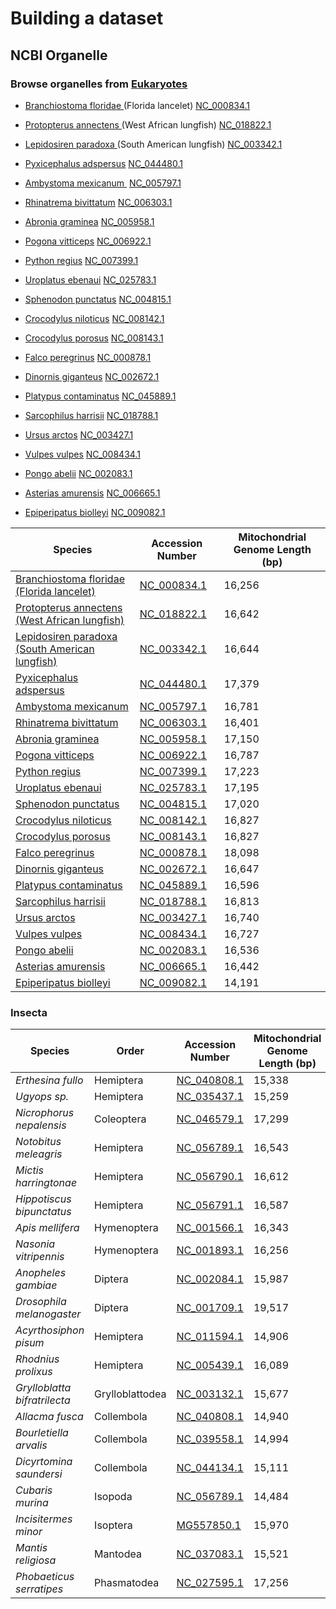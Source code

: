 # Building a dataset

## NCBI Organelle

### Browse organelles from [Eukaryotes](https://www.ncbi.nlm.nih.gov/datasets/organelle/?taxon=2759) 
- [Branchiostoma floridae ](https://www.ncbi.nlm.nih.gov/datasets/taxonomy/7739/)(Florida lancelet)	[NC_000834.1](https://www.ncbi.nlm.nih.gov/nuccore/NC_000834.1/)
- [Protopterus annectens ](https://www.ncbi.nlm.nih.gov/datasets/taxonomy/7888/)(West African lungfish)	[NC_018822.1](https://www.ncbi.nlm.nih.gov/nuccore/NC_018822.1/)
- [Lepidosiren paradoxa ](https://www.ncbi.nlm.nih.gov/datasets/taxonomy/7883/)(South American lungfish)	[NC_003342.1](https://www.ncbi.nlm.nih.gov/nuccore/NC_003342.1/)

- [Pyxicephalus adspersus](https://www.ncbi.nlm.nih.gov/datasets/taxonomy/30357/)	[NC_044480.1](https://www.ncbi.nlm.nih.gov/nuccore/NC_044480.1/)
- [Ambystoma mexicanum ](https://www.ncbi.nlm.nih.gov/datasets/taxonomy/8296/)	[NC_005797.1](https://www.ncbi.nlm.nih.gov/nuccore/NC_005797.1/)
- [Rhinatrema bivittatum](https://www.ncbi.nlm.nih.gov/datasets/taxonomy/194408/)	[NC_006303.1](https://www.ncbi.nlm.nih.gov/nuccore/NC_006303.1/)

- [Abronia graminea](https://www.ncbi.nlm.nih.gov/datasets/taxonomy/278977/)	[NC_005958.1](https://www.ncbi.nlm.nih.gov/nuccore/NC_005958.1/)
- [Pogona vitticeps](https://www.ncbi.nlm.nih.gov/datasets/taxonomy/103695/)	[NC_006922.1](https://www.ncbi.nlm.nih.gov/nuccore/NC_006922.1/)
- [Python regius](https://www.ncbi.nlm.nih.gov/datasets/taxonomy/51751/)	[NC_007399.1](https://www.ncbi.nlm.nih.gov/nuccore/NC_007399.1/)
- [Uroplatus ebenaui](https://www.ncbi.nlm.nih.gov/datasets/taxonomy/357318/)	[NC_025783.1](https://www.ncbi.nlm.nih.gov/nuccore/NC_025783.1/)

- [Sphenodon punctatus](https://www.ncbi.nlm.nih.gov/datasets/taxonomy/8508/)	[NC_004815.1](https://www.ncbi.nlm.nih.gov/nuccore/NC_004815.1/)

- [Crocodylus niloticus](https://www.ncbi.nlm.nih.gov/datasets/taxonomy/8501/)	[NC_008142.1](https://www.ncbi.nlm.nih.gov/nuccore/NC_008142.1/)
- [Crocodylus porosus](https://www.ncbi.nlm.nih.gov/datasets/taxonomy/8502/)	[NC_008143.1](https://www.ncbi.nlm.nih.gov/nuccore/NC_008143.1/)

- [Falco peregrinus](https://www.ncbi.nlm.nih.gov/datasets/taxonomy/8954/)	[NC_000878.1](https://www.ncbi.nlm.nih.gov/nuccore/NC_000878.1/)
- [Dinornis giganteus](https://www.ncbi.nlm.nih.gov/datasets/taxonomy/147464/)	[NC_002672.1](https://www.ncbi.nlm.nih.gov/nuccore/NC_002672.1/)

- [Platypus contaminatus](https://www.ncbi.nlm.nih.gov/datasets/taxonomy/2066526/)	[NC_045889.1](https://www.ncbi.nlm.nih.gov/nuccore/NC_045889.1/)
- [Sarcophilus harrisii](https://www.ncbi.nlm.nih.gov/datasets/taxonomy/9305/)	[NC_018788.1](https://www.ncbi.nlm.nih.gov/nuccore/NC_018788.1/)
- [Ursus arctos](https://www.ncbi.nlm.nih.gov/datasets/taxonomy/9644/)	[NC_003427.1](https://www.ncbi.nlm.nih.gov/nuccore/NC_003427.1/)
- [Vulpes vulpes](https://www.ncbi.nlm.nih.gov/datasets/taxonomy/9627/)	[NC_008434.1](https://www.ncbi.nlm.nih.gov/nuccore/NC_008434.1/)
- [Pongo abelii](https://www.ncbi.nlm.nih.gov/datasets/taxonomy/9601/) 	[NC_002083.1](https://www.ncbi.nlm.nih.gov/nuccore/NC_002083.1/)

- [Asterias amurensis](https://www.ncbi.nlm.nih.gov/datasets/taxonomy/7602/)	[NC_006665.1](https://www.ncbi.nlm.nih.gov/nuccore/NC_006665.1/)
- [Epiperipatus biolleyi](https://www.ncbi.nlm.nih.gov/datasets/taxonomy/172520/)		[NC_009082.1](https://www.ncbi.nlm.nih.gov/nuccore/NC_009082.1/)

| Species                                 | Accession Number | Mitochondrial Genome Length (bp) |
|-----------------------------------------|------------------|----------------------------------|
| [Branchiostoma floridae (Florida lancelet)](https://www.ncbi.nlm.nih.gov/datasets/taxonomy/7739/) | [NC_000834.1](https://www.ncbi.nlm.nih.gov/nuccore/NC_000834.1/) | 16,256 |
| [Protopterus annectens (West African lungfish)](https://www.ncbi.nlm.nih.gov/datasets/taxonomy/7888/) | [NC_018822.1](https://www.ncbi.nlm.nih.gov/nuccore/NC_018822.1/) | 16,642 |
| [Lepidosiren paradoxa (South American lungfish)](https://www.ncbi.nlm.nih.gov/datasets/taxonomy/7883/) | [NC_003342.1](https://www.ncbi.nlm.nih.gov/nuccore/NC_003342.1/) | 16,644 |
| [Pyxicephalus adspersus](https://www.ncbi.nlm.nih.gov/datasets/taxonomy/30357/) | [NC_044480.1](https://www.ncbi.nlm.nih.gov/nuccore/NC_044480.1/) | 17,379 |
| [Ambystoma mexicanum](https://www.ncbi.nlm.nih.gov/datasets/taxonomy/8296/) | [NC_005797.1](https://www.ncbi.nlm.nih.gov/nuccore/NC_005797.1/) | 16,781 |
| [Rhinatrema bivittatum](https://www.ncbi.nlm.nih.gov/datasets/taxonomy/194408/) | [NC_006303.1](https://www.ncbi.nlm.nih.gov/nuccore/NC_006303.1/) | 16,401 |
| [Abronia graminea](https://www.ncbi.nlm.nih.gov/datasets/taxonomy/278977/) | [NC_005958.1](https://www.ncbi.nlm.nih.gov/nuccore/NC_005958.1/) | 17,150 |
| [Pogona vitticeps](https://www.ncbi.nlm.nih.gov/datasets/taxonomy/103695/) | [NC_006922.1](https://www.ncbi.nlm.nih.gov/nuccore/NC_006922.1/) | 16,787 |
| [Python regius](https://www.ncbi.nlm.nih.gov/datasets/taxonomy/51751/) | [NC_007399.1](https://www.ncbi.nlm.nih.gov/nuccore/NC_007399.1/) | 17,223 |
| [Uroplatus ebenaui](https://www.ncbi.nlm.nih.gov/datasets/taxonomy/357318/) | [NC_025783.1](https://www.ncbi.nlm.nih.gov/nuccore/NC_025783.1/) | 17,195 |
| [Sphenodon punctatus](https://www.ncbi.nlm.nih.gov/datasets/taxonomy/8508/) | [NC_004815.1](https://www.ncbi.nlm.nih.gov/nuccore/NC_004815.1/) | 17,020 |
| [Crocodylus niloticus](https://www.ncbi.nlm.nih.gov/datasets/taxonomy/8501/) | [NC_008142.1](https://www.ncbi.nlm.nih.gov/nuccore/NC_008142.1/) | 16,827 |
| [Crocodylus porosus](https://www.ncbi.nlm.nih.gov/datasets/taxonomy/8502/) | [NC_008143.1](https://www.ncbi.nlm.nih.gov/nuccore/NC_008143.1/) | 16,827 |
| [Falco peregrinus](https://www.ncbi.nlm.nih.gov/datasets/taxonomy/8954/) | [NC_000878.1](https://www.ncbi.nlm.nih.gov/nuccore/NC_000878.1/) | 18,098 |
| [Dinornis giganteus](https://www.ncbi.nlm.nih.gov/datasets/taxonomy/147464/) | [NC_002672.1](https://www.ncbi.nlm.nih.gov/nuccore/NC_002672.1/) | 16,647 |
| [Platypus contaminatus](https://www.ncbi.nlm.nih.gov/datasets/taxonomy/2066526/) | [NC_045889.1](https://www.ncbi.nlm.nih.gov/nuccore/NC_045889.1/) | 16,596 |
| [Sarcophilus harrisii](https://www.ncbi.nlm.nih.gov/datasets/taxonomy/9305/) | [NC_018788.1](https://www.ncbi.nlm.nih.gov/nuccore/NC_018788.1/) | 16,813 |
| [Ursus arctos](https://www.ncbi.nlm.nih.gov/datasets/taxonomy/9644/) | [NC_003427.1](https://www.ncbi.nlm.nih.gov/nuccore/NC_003427.1/) | 16,740 |
| [Vulpes vulpes](https://www.ncbi.nlm.nih.gov/datasets/taxonomy/9627/) | [NC_008434.1](https://www.ncbi.nlm.nih.gov/nuccore/NC_008434.1/) | 16,727 |
| [Pongo abelii](https://www.ncbi.nlm.nih.gov/datasets/taxonomy/9601/) | [NC_002083.1](https://www.ncbi.nlm.nih.gov/nuccore/NC_002083.1/) | 16,536 |
| [Asterias amurensis](https://www.ncbi.nlm.nih.gov/datasets/taxonomy/7602/) | [NC_006665.1](https://www.ncbi.nlm.nih.gov/nuccore/NC_006665.1/) | 16,442 |
| [Epiperipatus biolleyi](https://www.ncbi.nlm.nih.gov/datasets/taxonomy/172520/) | [NC_009082.1](https://www.ncbi.nlm.nih.gov/nuccore/NC_009082.1/) | 14,191 |




### Insecta

| Species                                   | Order             | Accession Number                                                                                  | Mitochondrial Genome Length (bp) |
|-------------------------------------------|-------------------|--------------------------------------------------------------------------------------------------|----------------------------------|
| *Erthesina fullo*                         | Hemiptera         | [NC_040808.1](https://www.ncbi.nlm.nih.gov/nuccore/NC_040808.1)                                  | 15,338                           |
| *Ugyops sp.*                              | Hemiptera         | [NC_035437.1](https://www.ncbi.nlm.nih.gov/nuccore/NC_035437.1)                                  | 15,259                           |
| *Nicrophorus nepalensis*                  | Coleoptera        | [NC_046579.1](https://www.ncbi.nlm.nih.gov/nuccore/NC_046579.1)                                  | 17,299                           |
| *Notobitus meleagris*                     | Hemiptera         | [NC_056789.1](https://www.ncbi.nlm.nih.gov/nuccore/NC_056789.1)                                  | 16,543                           |
| *Mictis harringtonae*                     | Hemiptera         | [NC_056790.1](https://www.ncbi.nlm.nih.gov/nuccore/NC_056790.1)                                  | 16,612                           |
| *Hippotiscus bipunctatus*                 | Hemiptera         | [NC_056791.1](https://www.ncbi.nlm.nih.gov/nuccore/NC_056791.1)                                  | 16,587                           |
| *Apis mellifera*                          | Hymenoptera       | [NC_001566.1](https://www.ncbi.nlm.nih.gov/nuccore/NC_001566.1)                                  | 16,343                           |
| *Nasonia vitripennis*                     | Hymenoptera       | [NC_001893.1](https://www.ncbi.nlm.nih.gov/nuccore/NC_001893.1)                                  | 16,256                           |
| *Anopheles gambiae*                       | Diptera           | [NC_002084.1](https://www.ncbi.nlm.nih.gov/nuccore/NC_002084.1)                                  | 15,987                           |
| *Drosophila melanogaster*                 | Diptera           | [NC_001709.1](https://www.ncbi.nlm.nih.gov/nuccore/NC_001709.1)                                  | 19,517                           |
| *Acyrthosiphon pisum*                     | Hemiptera         | [NC_011594.1](https://www.ncbi.nlm.nih.gov/nuccore/NC_011594.1)                                  | 14,906                           |
| *Rhodnius prolixus*                       | Hemiptera         | [NC_005439.1](https://www.ncbi.nlm.nih.gov/nuccore/NC_005439.1)                                  | 16,089                           |
| *Grylloblatta bifratrilecta*              | Grylloblattodea   | [NC_003132.1](https://www.ncbi.nlm.nih.gov/nuccore/NC_003132.1)                                  | 15,677                           |
| *Allacma fusca*                           | Collembola        | [NC_040808.1](https://www.ncbi.nlm.nih.gov/nuccore/NC_040808.1)                                  | 14,940                           |
| *Bourletiella arvalis*                    | Collembola        | [NC_039558.1](https://www.ncbi.nlm.nih.gov/nuccore/NC_039558.1)                                  | 14,994                           |
| *Dicyrtomina saundersi*                   | Collembola        | [NC_044134.1](https://www.ncbi.nlm.nih.gov/nuccore/NC_044134.1)                                  | 15,111                           |
| *Cubaris murina*                          | Isopoda           | [NC_056789.1](https://www.ncbi.nlm.nih.gov/nuccore/NC_056789.1)                                  | 14,484                           |
| *Incisitermes minor*                      | Isoptera          | [MG557850.1](https://www.ncbi.nlm.nih.gov/nuccore/MG557850.1)                                    | 15,970                           |
| *Mantis religiosa*                        | Mantodea          | [NC_037083.1](https://www.ncbi.nlm.nih.gov/nuccore/NC_037083.1)                                  | 15,521                           |
| *Phobaeticus serratipes*                  | Phasmatodea       | [NC_027595.1](https://www.ncbi.nlm.nih.gov/nuccore/NC_027595.1)                                  | 17,256                           |











